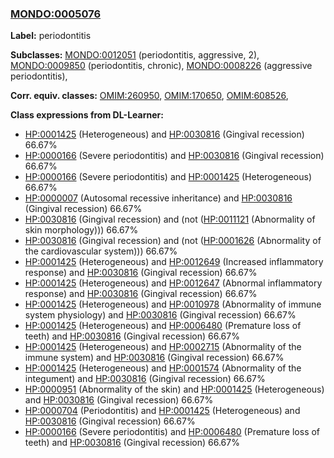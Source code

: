 
### [MONDO:0005076](http://purl.obolibrary.org/obo/MONDO_0005076)
**Label:** periodontitis

**Subclasses:** [MONDO:0012051](http://purl.obolibrary.org/obo/MONDO_0012051) (periodontitis, aggressive, 2), [MONDO:0009850](http://purl.obolibrary.org/obo/MONDO_0009850) (periodontitis, chronic), [MONDO:0008226](http://purl.obolibrary.org/obo/MONDO_0008226) (aggressive periodontitis), 

**Corr. equiv. classes:** [OMIM:260950](http://purl.obolibrary.org/obo/OMIM_260950), [OMIM:170650](http://purl.obolibrary.org/obo/OMIM_170650), [OMIM:608526](http://purl.obolibrary.org/obo/OMIM_608526), 

**Class expressions from DL-Learner:**

- [HP:0001425](http://purl.obolibrary.org/obo/HP_0001425) (Heterogeneous) and [HP:0030816](http://purl.obolibrary.org/obo/HP_0030816) (Gingival recession) 66.67%
- [HP:0000166](http://purl.obolibrary.org/obo/HP_0000166) (Severe periodontitis) and [HP:0030816](http://purl.obolibrary.org/obo/HP_0030816) (Gingival recession) 66.67%
- [HP:0000166](http://purl.obolibrary.org/obo/HP_0000166) (Severe periodontitis) and [HP:0001425](http://purl.obolibrary.org/obo/HP_0001425) (Heterogeneous) 66.67%
- [HP:0000007](http://purl.obolibrary.org/obo/HP_0000007) (Autosomal recessive inheritance) and [HP:0030816](http://purl.obolibrary.org/obo/HP_0030816) (Gingival recession) 66.67%
- [HP:0030816](http://purl.obolibrary.org/obo/HP_0030816) (Gingival recession) and (not ([HP:0011121](http://purl.obolibrary.org/obo/HP_0011121) (Abnormality of skin morphology))) 66.67%
- [HP:0030816](http://purl.obolibrary.org/obo/HP_0030816) (Gingival recession) and (not ([HP:0001626](http://purl.obolibrary.org/obo/HP_0001626) (Abnormality of the cardiovascular system))) 66.67%
- [HP:0001425](http://purl.obolibrary.org/obo/HP_0001425) (Heterogeneous) and [HP:0012649](http://purl.obolibrary.org/obo/HP_0012649) (Increased inflammatory response) and [HP:0030816](http://purl.obolibrary.org/obo/HP_0030816) (Gingival recession) 66.67%
- [HP:0001425](http://purl.obolibrary.org/obo/HP_0001425) (Heterogeneous) and [HP:0012647](http://purl.obolibrary.org/obo/HP_0012647) (Abnormal inflammatory response) and [HP:0030816](http://purl.obolibrary.org/obo/HP_0030816) (Gingival recession) 66.67%
- [HP:0001425](http://purl.obolibrary.org/obo/HP_0001425) (Heterogeneous) and [HP:0010978](http://purl.obolibrary.org/obo/HP_0010978) (Abnormality of immune system physiology) and [HP:0030816](http://purl.obolibrary.org/obo/HP_0030816) (Gingival recession) 66.67%
- [HP:0001425](http://purl.obolibrary.org/obo/HP_0001425) (Heterogeneous) and [HP:0006480](http://purl.obolibrary.org/obo/HP_0006480) (Premature loss of teeth) and [HP:0030816](http://purl.obolibrary.org/obo/HP_0030816) (Gingival recession) 66.67%
- [HP:0001425](http://purl.obolibrary.org/obo/HP_0001425) (Heterogeneous) and [HP:0002715](http://purl.obolibrary.org/obo/HP_0002715) (Abnormality of the immune system) and [HP:0030816](http://purl.obolibrary.org/obo/HP_0030816) (Gingival recession) 66.67%
- [HP:0001425](http://purl.obolibrary.org/obo/HP_0001425) (Heterogeneous) and [HP:0001574](http://purl.obolibrary.org/obo/HP_0001574) (Abnormality of the integument) and [HP:0030816](http://purl.obolibrary.org/obo/HP_0030816) (Gingival recession) 66.67%
- [HP:0000951](http://purl.obolibrary.org/obo/HP_0000951) (Abnormality of the skin) and [HP:0001425](http://purl.obolibrary.org/obo/HP_0001425) (Heterogeneous) and [HP:0030816](http://purl.obolibrary.org/obo/HP_0030816) (Gingival recession) 66.67%
- [HP:0000704](http://purl.obolibrary.org/obo/HP_0000704) (Periodontitis) and [HP:0001425](http://purl.obolibrary.org/obo/HP_0001425) (Heterogeneous) and [HP:0030816](http://purl.obolibrary.org/obo/HP_0030816) (Gingival recession) 66.67%
- [HP:0000166](http://purl.obolibrary.org/obo/HP_0000166) (Severe periodontitis) and [HP:0006480](http://purl.obolibrary.org/obo/HP_0006480) (Premature loss of teeth) and [HP:0030816](http://purl.obolibrary.org/obo/HP_0030816) (Gingival recession) 66.67%


